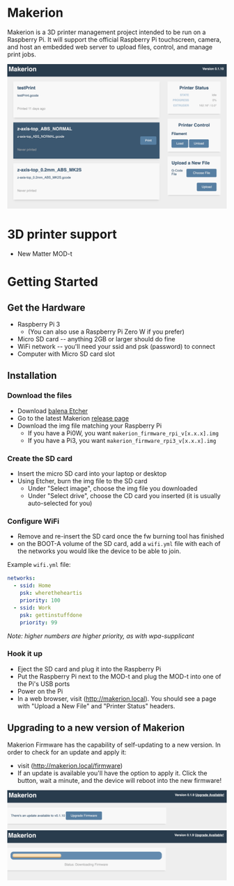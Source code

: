 # Makerion

Makerion is a 3D printer management project intended to be run on a Raspberry Pi. It will support the official Raspberry Pi touchscreen, camera, and host an embedded web server to upload files, control, and manage print jobs.

![Screenshot](https://github.com/makerion/makerion/blob/master/images/Main.png)

# 3D printer support

* New Matter MOD-t

# Getting Started

## Get the Hardware

* Raspberry Pi 3
  * (You can also use a Raspberry Pi Zero W if you prefer)
* Micro SD card -- anything 2GB or larger should do fine
* WiFi network -- you'll need your ssid and psk (password) to connect
* Computer with Micro SD card slot

## Installation

### Download the files

* Download [balena Etcher](https://www.balena.io/etcher/)
* Go to the latest Makerion [release page](https://github.com/makerion/makerion/releases/latest)
* Download the img file matching your Raspberry Pi
  * If you have a Pi0W, you want `makerion_firmware_rpi_v[x.x.x].img`
  * If you have a Pi3, you want `makerion_firmware_rpi3_v[x.x.x].img`
  
### Create the SD card

* Insert the micro SD card into your laptop or desktop
* Using Etcher, burn the img file to the SD card
  * Under "Select image", choose the img file you downloaded
  * Under "Select drive", choose the CD card you inserted (it is usually auto-selected for you)
  
### Configure WiFi

* Remove and re-insert the SD card once the fw burning tool has finished
* on the BOOT-A volume of the SD card, add a `wifi.yml` file with each of the networks you would like the device to be able to join.

Example `wifi.yml` file:

```yaml
networks:
  - ssid: Home
    psk: wheretheheartis
    priority: 100
  - ssid: Work
    psk: gettinstuffdone
    priority: 99
```
_Note: higher numbers are higher priority, as with wpa-supplicant_

### Hook it up

* Eject the SD card and plug it into the Raspberry Pi
* Put the Raspberry Pi next to the MOD-t and plug the MOD-t into one of the Pi's USB ports
* Power on the Pi
* In a web browser, visit (http://makerion.local). You should see a page with "Upload a New File" and "Printer Status" headers.

## Upgrading to a new version of Makerion

Makerion Firmware has the capability of self-updating to a new version. In order to check for an update and apply it:

* visit (http://makerion.local/firmware)
* If an update is available you'll have the option to apply it. Click the button, wait a minute, and the device will reboot into the new firmware!

![Firmware Update Available](https://github.com/makerion/makerion/blob/master/images/Firmware%20Available.png)
![Firmware Update in progress](https://github.com/makerion/makerion/blob/master/images/Firmware%20Update.png)
